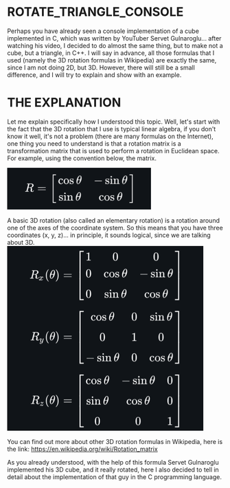 # ROTATE_TRIANGLE_CONSOLE

Perhaps you have already seen a console implementation of a cube implemented in C, which was written by YouTuber Servet Gulnaroglu... after watching his video, I decided to do almost the same thing, but to make not a cube, but a triangle, in C++. I will say in advance, all those formulas that I used (namely the 3D rotation formulas in Wikipedia) are exactly the same, since I am not doing 2D, but 3D. However, there will still be a small difference, and I will try to explain and show with an example.

# THE EXPLANATION

Let me explain specifically how I understood this topic. Well, let's start with the fact that the 3D rotation that I use is typical linear algebra, if you don't know it well, it's not a problem (there are many formulas on the Internet), one thing you need to understand is that a rotation matrix is a transformation matrix that is used to perform a rotation in Euclidean space. For example, using the convention below, the matrix.

![image](https://github.com/tornado4444/ROTATE_TRIANGLE_CONSOLE/blob/main/CONSOLE_TRIANGLE/x64/Debug/CONSOLE_TRIANGLE.tlog/formula_1%202025-01-20%20191646.png)

A basic 3D rotation (also called an elementary rotation) is a rotation around one of the axes of the coordinate system. So this means that you have three coordinates (x, y, z)... in principle, it sounds logical, since we are talking about 3D.
![image](https://github.com/tornado4444/ROTATE_TRIANGLE_CONSOLE/blob/main/CONSOLE_TRIANGLE/x64/Debug/CONSOLE_TRIANGLE.tlog/formula_2.png)

You can find out more about other 3D rotation formulas in Wikipedia, here is the link:
https://en.wikipedia.org/wiki/Rotation_matrix

As you already understood, with the help of this formula Servet Gulnaroglu implemented his 3D cube, and it really rotated, here I also decided to tell in detail about the implementation of that guy in the C programming language.
